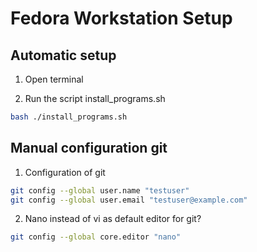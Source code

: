 # Fedora Workstation Setup

## Automatic setup
01. Open terminal

02. Run the script install_programs.sh
```bash
bash ./install_programs.sh
```

## Manual configuration git
01. Configuration of git
```bash
git config --global user.name "testuser"
git config --global user.email "testuser@example.com"
```
  
02. Nano instead of vi as default editor for git?
```bash
git config --global core.editor "nano"
```
